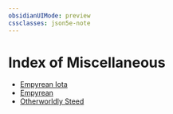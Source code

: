 ```yaml
---
obsidianUIMode: preview
cssclasses: json5e-note
---
```

# Index of Miscellaneous

- [Empyrean Iota](./empyrean-iota-xmm.md)
- [Empyrean](./empyrean-xmm.md)
- [Otherworldly Steed](./otherworldly-steed-xphb.md)
